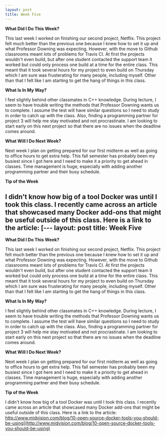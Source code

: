 ```yaml
---
layout: post
title: Week Five
---
```


**What Did I Do This Week?**

This last week I worked on finishing our second project, Netflix.  This project felt much better than the previous one because I knew how to set it up and what Professor Downing was expecting.  However, with the move to Github classrooms meant lots of problems for Travis CI.  At first the projects wouldn't even build, but after one student contacted the support team it worked but could only process one build at a time for the entire class.  This meant that it took several hours for my project to even build on Thursday which I am sure was frusterating for many people, including myself.  Other than that I felt like I am starting to get the hang of things in this class.

**What Is In My Way?**

I feel slightly behind other classmates in C++ knowledge.  During lecture, I seem to have trouble writing the methods that Professor Downing wants us to complete.  I assume the test will have similar questions so I need to study in order to catch up with the class.  Also, finding a programming partner for project 3 will help me stay motivated and not procrastinate.  I am looking to start early on this next project so that there are no issues when the deadline comes around.

**What Will I Do Next Week?**

Next week I plan on getting prepared for our first midterm as well as going to office hours to get extra help.  This fall semester has probably been my busiest since I got here and I need to make it a priority to get ahead in classes.  Time management is huge, especially with adding another programming partner and their busy schedule.

**Tip of the Week**

I didn't know how big of a tool Docker was until I took this class.  I recently came across an article that showcased many Docker add-ons that might be useful outside of this class.  Here is a link to the article: [---
layout: post
title: Week Five
---

**What Did I Do This Week?**

This last week I worked on finishing our second project, Netflix.  This project felt much better than the previous one because I knew how to set it up and what Professor Downing was expecting.  However, with the move to Github classrooms meant lots of problems for Travis CI.  At first the projects wouldn't even build, but after one student contacted the support team it worked but could only process one build at a time for the entire class.  This meant that it took several hours for my project to even build on Thursday which I am sure was frusterating for many people, including myself.  Other than that I felt like I am starting to get the hang of things in this class.

**What Is In My Way?**

I feel slightly behind other classmates in C++ knowledge.  During lecture, I seem to have trouble writing the methods that Professor Downing wants us to complete.  I assume the test will have similar questions so I need to study in order to catch up with the class.  Also, finding a programming partner for project 3 will help me stay motivated and not procrastinate.  I am looking to start early on this next project so that there are no issues when the deadline comes around.

**What Will I Do Next Week?**

Next week I plan on getting prepared for our first midterm as well as going to office hours to get extra help.  This fall semester has probably been my busiest since I got here and I need to make it a priority to get ahead in classes.  Time management is huge, especially with adding another programming partner and their busy schedule.

**Tip of the Week**

I didn't know how big of a tool Docker was until I took this class.  I recently came across an article that showcased many Docker add-ons that might be useful outside of this class.  Here is a link to the article: http://www.midvision.com/blog/10-open-source-docker-tools-you-should-be-using](http://www.midvision.com/blog/10-open-source-docker-tools-you-should-be-using)

